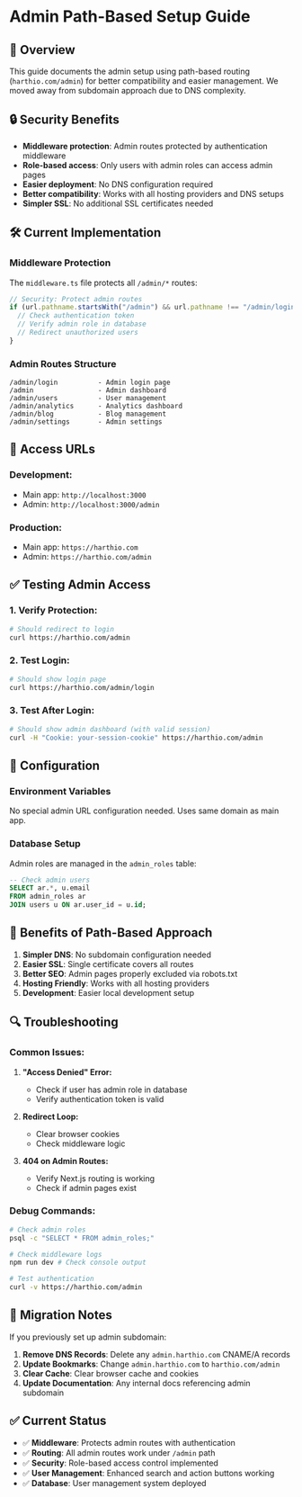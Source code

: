 # Admin Path-Based Setup Guide

## 🎯 **Overview**

This guide documents the admin setup using path-based routing (`harthio.com/admin`) for better compatibility and easier management. We moved away from subdomain approach due to DNS complexity.

## 🔒 **Security Benefits**

- **Middleware protection**: Admin routes protected by authentication middleware
- **Role-based access**: Only users with admin roles can access admin pages
- **Easier deployment**: No DNS configuration required
- **Better compatibility**: Works with all hosting providers and DNS setups
- **Simpler SSL**: No additional SSL certificates needed

## 🛠 **Current Implementation**

### **Middleware Protection**

The `middleware.ts` file protects all `/admin/*` routes:

```typescript
// Security: Protect admin routes
if (url.pathname.startsWith("/admin") && url.pathname !== "/admin/login") {
  // Check authentication token
  // Verify admin role in database
  // Redirect unauthorized users
}
```

### **Admin Routes Structure**

```
/admin/login          - Admin login page
/admin                - Admin dashboard
/admin/users          - User management
/admin/analytics      - Analytics dashboard
/admin/blog           - Blog management
/admin/settings       - Admin settings
```

## 🚀 **Access URLs**

### **Development:**

- Main app: `http://localhost:3000`
- Admin: `http://localhost:3000/admin`

### **Production:**

- Main app: `https://harthio.com`
- Admin: `https://harthio.com/admin`

## ✅ **Testing Admin Access**

### **1. Verify Protection:**

```bash
# Should redirect to login
curl https://harthio.com/admin
```

### **2. Test Login:**

```bash
# Should show login page
curl https://harthio.com/admin/login
```

### **3. Test After Login:**

```bash
# Should show admin dashboard (with valid session)
curl -H "Cookie: your-session-cookie" https://harthio.com/admin
```

## 🔧 **Configuration**

### **Environment Variables**

No special admin URL configuration needed. Uses same domain as main app.

### **Database Setup**

Admin roles are managed in the `admin_roles` table:

```sql
-- Check admin users
SELECT ar.*, u.email
FROM admin_roles ar
JOIN users u ON ar.user_id = u.id;
```

## 🎯 **Benefits of Path-Based Approach**

1. **Simpler DNS**: No subdomain configuration needed
2. **Easier SSL**: Single certificate covers all routes
3. **Better SEO**: Admin pages properly excluded via robots.txt
4. **Hosting Friendly**: Works with all hosting providers
5. **Development**: Easier local development setup

## 🔍 **Troubleshooting**

### **Common Issues:**

1. **"Access Denied" Error:**

   - Check if user has admin role in database
   - Verify authentication token is valid

2. **Redirect Loop:**

   - Clear browser cookies
   - Check middleware logic

3. **404 on Admin Routes:**
   - Verify Next.js routing is working
   - Check if admin pages exist

### **Debug Commands:**

```bash
# Check admin roles
psql -c "SELECT * FROM admin_roles;"

# Check middleware logs
npm run dev # Check console output

# Test authentication
curl -v https://harthio.com/admin
```

## 📝 **Migration Notes**

If you previously set up admin subdomain:

1. **Remove DNS Records**: Delete any `admin.harthio.com` CNAME/A records
2. **Update Bookmarks**: Change `admin.harthio.com` to `harthio.com/admin`
3. **Clear Cache**: Clear browser cache and cookies
4. **Update Documentation**: Any internal docs referencing admin subdomain

## ✅ **Current Status**

- ✅ **Middleware**: Protects admin routes with authentication
- ✅ **Routing**: All admin routes work under `/admin` path
- ✅ **Security**: Role-based access control implemented
- ✅ **User Management**: Enhanced search and action buttons working
- ✅ **Database**: User management system deployed
